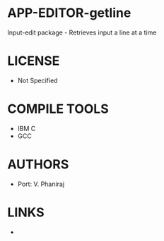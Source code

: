 APP-EDITOR-getline
==================

Input-edit package - Retrieves input a line at a time 

LICENSE
===============
* Not Specified 

COMPILE TOOLS
===============
* IBM C
* GCC

AUTHORS
===============
* Port: V. Phaniraj

LINKS
===============
* 
